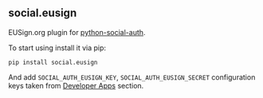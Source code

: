 ## social.eusign

EUSign.org plugin for [python-social-auth](https://github.com/omab/python-social-auth).

To start using install it via pip:

    pip install social.eusign
  
And add `SOCIAL_AUTH_EUSIGN_KEY`, `SOCIAL_AUTH_EUSIGN_SECRET` configuration keys taken from [Developer Apps](https://eusign.org/apps/list) section.
